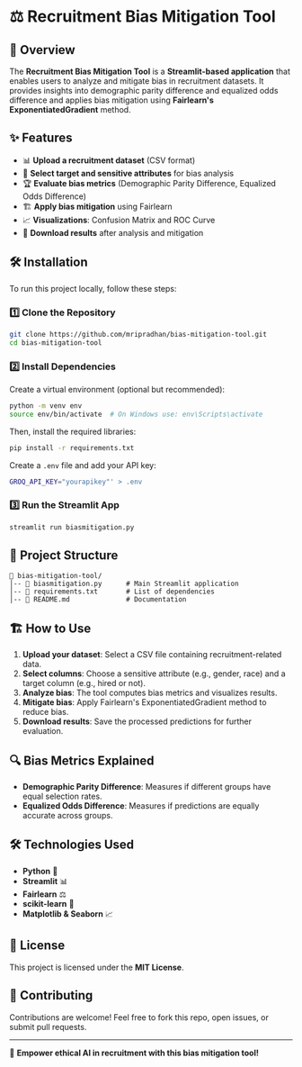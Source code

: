 # ⚖️ Recruitment Bias Mitigation Tool

## 📌 Overview
The **Recruitment Bias Mitigation Tool** is a **Streamlit-based application** that enables users to analyze and mitigate bias in recruitment datasets. It provides insights into demographic parity difference and equalized odds difference and applies bias mitigation using **Fairlearn's ExponentiatedGradient** method.

## ✨ Features
- 📊 **Upload a recruitment dataset** (CSV format)
- 🎯 **Select target and sensitive attributes** for bias analysis
- 🏆 **Evaluate bias metrics** (Demographic Parity Difference, Equalized Odds Difference)
- 🏗️ **Apply bias mitigation** using Fairlearn
- 📈 **Visualizations**: Confusion Matrix and ROC Curve
- 💾 **Download results** after analysis and mitigation

## 🛠️ Installation
To run this project locally, follow these steps:

### 1️⃣ Clone the Repository
```sh
git clone https://github.com/mripradhan/bias-mitigation-tool.git
cd bias-mitigation-tool
```

### 2️⃣ Install Dependencies
Create a virtual environment (optional but recommended):
```sh
python -m venv env
source env/bin/activate  # On Windows use: env\Scripts\activate
```
Then, install the required libraries:
```sh
pip install -r requirements.txt
```

Create a `.env` file and add your API key:
```sh
GROQ_API_KEY="yourapikey"' > .env
```

### 3️⃣ Run the Streamlit App
```sh
streamlit run biasmitigation.py
```

## 📂 Project Structure
```
📁 bias-mitigation-tool/
│-- 📄 biasmitigation.py      # Main Streamlit application
│-- 📄 requirements.txt       # List of dependencies
│-- 📄 README.md              # Documentation
```

## 🏗️ How to Use
1. **Upload your dataset**: Select a CSV file containing recruitment-related data.
2. **Select columns**: Choose a sensitive attribute (e.g., gender, race) and a target column (e.g., hired or not).
3. **Analyze bias**: The tool computes bias metrics and visualizes results.
4. **Mitigate bias**: Apply Fairlearn's ExponentiatedGradient method to reduce bias.
5. **Download results**: Save the processed predictions for further evaluation.

## 🔍 Bias Metrics Explained
- **Demographic Parity Difference**: Measures if different groups have equal selection rates.
- **Equalized Odds Difference**: Measures if predictions are equally accurate across groups.

## 🛠️ Technologies Used
- **Python** 🐍
- **Streamlit** 📊
- **Fairlearn** ⚖️
- **scikit-learn** 🤖
- **Matplotlib & Seaborn** 📈

## 📜 License
This project is licensed under the **MIT License**.

## 🤝 Contributing
Contributions are welcome! Feel free to fork this repo, open issues, or submit pull requests.

---
🚀 **Empower ethical AI in recruitment with this bias mitigation tool!**

